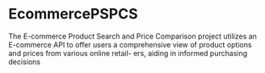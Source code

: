 # EcommercePSPCS
The E-commerce Product Search and Price Comparison project
utilizes an E-commerce API to offer users a comprehensive
view of product options and prices from various online retail-
ers, aiding in informed purchasing decisions
